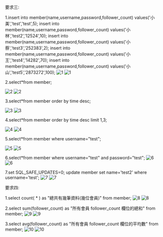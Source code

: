 要求三:

1.insert into member(name,username,password,follower_count) values('小美','test','test',5);
insert into member(name,username,password,follower_count) values('小林','test2','12524',10);
insert into member(name,username,password,follower_count) values('小蔡','test3','252383',2);
insert into member(name,username,password,follower_count) values('小王','test4','14282',70);
insert into member(name,username,password,follower_count) values('小山','test5','2873272',100);
![1](https://user-images.githubusercontent.com/106290448/197399620-33e3fd2e-1b8a-410c-a3e0-c4186a2598d6.png)
![1](https://user-images.githubusercontent.com/106290448/197401640-fd3c42a1-d925-450b-a8f7-eb52ff43f1e5.png)


2.select*from member;

![2](https://user-images.githubusercontent.com/106290448/197399641-54f75ae2-9a8e-482b-a1b1-50c429a57bf8.png)
![2](https://user-images.githubusercontent.com/106290448/197401651-60f91ef5-cf66-4b7f-b16c-fbeb9e978a60.png)


3.select*from member order by time desc;

![3](https://user-images.githubusercontent.com/106290448/197399691-5fdb6fe3-d3af-4f4a-804b-4d8715b2a462.png)
![3](https://user-images.githubusercontent.com/106290448/197401663-013193bd-737b-4b5e-bda0-01f2cd61308b.png)


4.select*from member order by time desc limit 1,3;

![4](https://user-images.githubusercontent.com/106290448/197399697-ba157949-0821-4e0b-9f13-03a9a135e758.png)
![4](https://user-images.githubusercontent.com/106290448/197401666-6f6e6ab9-0141-4ef9-9390-7b82a2b5a1a2.png)


5.select*from member where username="test";

![5](https://user-images.githubusercontent.com/106290448/197399705-300840f2-c73f-4ace-8f16-292756615058.png)
![5](https://user-images.githubusercontent.com/106290448/197401673-82d08af6-a80c-448b-b3d8-04748a43d771.png)


6.select*from member where username="test" and password="test";
![6](https://user-images.githubusercontent.com/106290448/197399716-cf7667e8-daca-42cf-9de1-aaaf8fb66816.png)
![6](https://user-images.githubusercontent.com/106290448/197401680-a3cd9da5-fb01-4a94-87ee-045e810458f7.png)


7.set SQL_SAFE_UPDATES=0;
update member set name='test2' where username='test';
![7](https://user-images.githubusercontent.com/106290448/197399729-f6c9700f-de7f-4e00-9655-e43c29306dbb.png)
![7](https://user-images.githubusercontent.com/106290448/197401689-e80230f0-a4d5-472b-b02a-0a7971b95b0a.png)


要求四:

1.select count( * ) as "總共有幾筆資料(幾位會員)" from member;
![8](https://user-images.githubusercontent.com/106290448/197399738-1b501a7d-9cef-493f-abf1-dbe13ca29da5.png)
![8](https://user-images.githubusercontent.com/106290448/197401695-2b272ec5-fa6e-4b30-bf1c-c7d9e52f8d10.png)


2.select sum(follower_count) as "所有會員 follower_count 欄位的總和" from member;
![9](https://user-images.githubusercontent.com/106290448/197399742-ce705e83-d71b-4a02-9305-28141dd7ca87.png)
![9](https://user-images.githubusercontent.com/106290448/197401702-2486827f-f7b3-4e09-928c-7a2acf4ead2a.png)


3.select avg(follower_count) as "所有會員 follower_count 欄位的平均數" from member;
![10](https://user-images.githubusercontent.com/106290448/197399747-2c2c025f-5ef3-42fa-82ad-3b1137b69e04.png)
![10](https://user-images.githubusercontent.com/106290448/197401708-bbd6e8da-0c5b-42de-bfc4-31e489159574.png)

